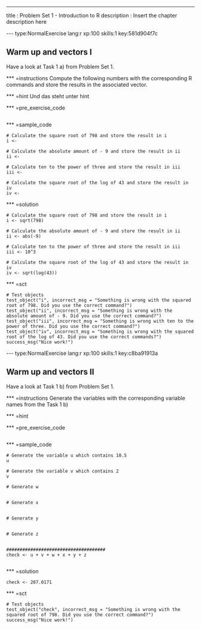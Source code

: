 ---
title       : Problem Set 1 - Introduction to R
description : Insert the chapter description here


--- type:NormalExercise lang:r xp:100 skills:1 key:581d904f7c
## Warm up and vectors I

Have a look at Task 1 a) from Problem Set 1. 

*** =instructions
Compute the following numbers with the corresponding R commands and store the results in the associated vector.

*** =hint
Und das steht unter hint

*** =pre_exercise_code
```{r}

```

*** =sample_code
```{r}
# Calculate the square root of 798 and store the result in i
i <- 

# Calculate the absolute amount of - 9 and store the result in ii
ii <- 

# Calculate ten to the power of three and store the result in iii
iii <- 

# Calculate the square root of the log of 43 and store the result in iv
iv <- 
```

*** =solution
```{r}
# Calculate the square root of 798 and store the result in i
i <- sqrt(798)

# Calculate the absolute amount of - 9 and store the result in ii
ii <- abs(-9)

# Calculate ten to the power of three and store the result in iii
iii <- 10^3

# Calculate the square root of the log of 43 and store the result in iv
iv <- sqrt(log(43))
```

*** =sct
```{r}
# Test objects
test_object("i", incorrect_msg = "Something is wrong with the squared root of 798. Did you use the correct command?")
test_object("ii", incorrect_msg = "Something is wrong with the absolute amount of - 9. Did you use the correct command?")
test_object("iii", incorrect_msg = "Something is wrong with ten to the power of three. Did you use the correct command?")
test_object("iv", incorrect_msg = "Something is wrong with the squared root of the log of 43. Did you use the correct commands?")
success_msg("Nice work!")
```


--- type:NormalExercise lang:r xp:100 skills:1 key:c8ba91913a
## Warm up and vectors II

Have a look at Task 1 b) from Problem Set 1. 

*** =instructions
Generate the variables with the corresponding variable names from the Task 1 b)


*** =hint

*** =pre_exercise_code
```{r}

```

*** =sample_code
```{r}
# Generate the variable u which contains 10.5
u

# Generate the variable v which contains 2
v 

# Generate w 


# Generate x 


# Generate y 


# Generate z


#####################################
check <- u + v + w + x + y + z


```

*** =solution
```{r}
check <- 207.0171
```

*** =sct
```{r}
# Test objects
test_object("check", incorrect_msg = "Something is wrong with the squared root of 798. Did you use the correct command?")
success_msg("Nice work!")
```
